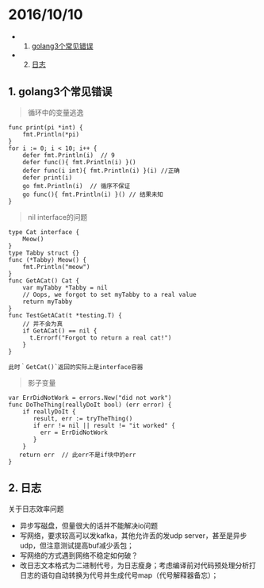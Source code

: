 # 2016/10/10
* 1. [golang3个常见错误](#golang3-0)
* 2. [日志](#-1)

##  1. <a name='golang3-0'></a>golang3个常见错误

> 循环中的变量逃逸 

```golang
func print(pi *int) { 
    fmt.Println(*pi) 
}
for i := 0; i < 10; i++ {  
    defer fmt.Println(i)  // 9
    defer func(){ fmt.Println(i) }()  
    defer func(i int){ fmt.Println(i) }(i) //正确 
    defer print(i) 
    go fmt.Println(i)  // 循序不保证
    go func(){ fmt.Println(i) }() // 结果未知
}
```

> nil interface的问题

```golang
type Cat interface {  
    Meow()
}
type Tabby struct {}
func (*Tabby) Meow() {
    fmt.Println("meow") 
}
func GetACat() Cat {  
    var myTabby *Tabby = nil
    // Oops, we forgot to set myTabby to a real value
    return myTabby
}
func TestGetACat(t *testing.T) {
    // 并不会为真  
    if GetACat() == nil {
      t.Errorf("Forgot to return a real cat!")
    }
}
```

    此时｀GetCat()`返回的实际上是interface容器
    

> 影子变量

```golang
var ErrDidNotWork = errors.New("did not work")
func DoTheThing(reallyDoIt bool) (err error) {  
    if reallyDoIt {    
       result, err := tryTheThing()    
       if err != nil || result != "it worked" {
         err = ErrDidNotWork
       }
    }  
   return err  // 此err不是if块中的err
}
```

##  2. <a name='-1'></a>日志
关于日志效率问题
- 异步写磁盘，但量很大的话并不能解决io问题
- 写网络，要求较高可以发kafka，其他允许丢的发udp server，甚至是异步udp，但注意测试提高buf减少丢包；
- 写网络的方式遇到网络不稳定如何破？
- 改日志文本格式为二进制代号，为日志瘦身；考虑编译前对代码预处理分析打日志的语句自动转换为代号并生成代号map（代号解释器备忘）；
